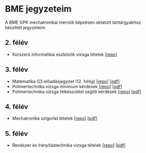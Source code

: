 # BME jegyzeteim

A BME GPK mechatronikai mérnök képzésen oktatott tantárgyakhoz készített jegyzeteim.

## 2. félév

- Korszerű informatikai eszközök vizsga tételek
  [[repo](https://github.com/tibi1220/kie_vizsga)]

## 3. félév

- Matematika G3 előadásjegyzet (12. hétig)
  [[repo](https://github.com/tibi1220/G3-jegyzet)]
  [[pdf](https://github.com/tibi1220/G3-jegyzet/releases/latest/download/G3-jegyzet.pdf)]
- Polimertechnika vizsga minimum kérdések
  [[repo](https://github.com/tibi1220/polimer-minimum)]
  [[pdf](https://github.com/tibi1220/polimer-minimum/releases/latest/download/polimer_minimum.pdf)]
- Polimertechnika vizsga felkészülést segítő kérdések
  [[repo](https://github.com/tibi1220/polimer-segito)]
  [[pdf](https://github.com/tibi1220/polimer-segito/releases/latest/download/polimer_segito.pdf)]

## 4. félév

- Mechatronika szigorlat tételek
  [[repo](https://github.com/tibi1220/mecha-szigo)]
  [[pdf](https://github.com/tibi1220/mecha-szigo/releases/latest/download/mecha-szigo-ST.pdf)]

## 5. félév

- Rendszer és Irányítástechnika vizsga tételek
  [[repo](https://github.com/tibi1220/irtech-vizsga)]
  [[pdf](https://github.com/tibi1220/irtech-vizsga/releases/latest/download/irtech_vizsga_ST.pdf)]
